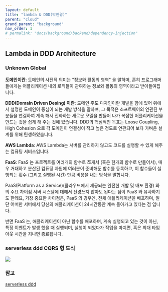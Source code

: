 ```yaml
---
layout: default
title: "lambda & DDD(박진경)"
parent: "cloud"
grand_parent: "background"
nav_order: 1
# permalink: "docs/background/backend/dependency-injection"
---
```


## Lambda in DDD Architecture
### Unknown Global

**도메인이란**:
도메인의 사전적 의미는 "정보와 활동의 영역" 을 말하며, 흔히 프로그래머들에게는 어플리케이션 내의 로직들이 관여하는 정보와 활동의 영역이라고 받아들여집니다.

**DDD(Domain Driven Desing) 이란**:
도메인 주도 디자인이란 개발을 함에 있어 위에서 설명한 도메인이 중심이 되는 개발 방식을 말하며, 그 목적은 소프트웨어의 연관된 부분들을 연결하여 계속 해서 진화하는 새로운 모델을 만들어 나가 복잡한 어플리케이션을 만드는 것을 쉽게 해 주는 것에 있습니다.
DDD의 핵심적인 목표는 Loose Coupling, High Cohesion 으로 각 도메인이 연결성이 적고 높은 정도로 연관되어 보다 가벼운 설계를 위해 탄생하였습니다.

**AWS Lambda**:
AWS Lambda는 서버를 관리하지 않고도 코드를 실행할 수 있게 해주는 컴퓨팅 서비스입니다.

**FaaS**:
FaaS 는 프로젝트를 여러개의 함수로 쪼개서 (혹은 한개의 함수로 만들어서), 매우 거대하고 분산된 컴퓨팅 자원에 여러분이 준비해둔 함수를 등록하고, 이 함수들이 실행되는 횟수 (그리고 실행된 시간) 만큼 비용을 내는 방식을 말합니다.

PaaS(Platform as a Service)(클라우드에서 제공되는 완전한 개발 및 배포 환경) 와의 주요 차이점
서버 시스템에 대해서 신경쓰지 않아도 된다는 점이 PaaS 와 유사하기도 한데요, 가장 중요한 차이점은, PaaS 의 경우엔, 전체 애플리케이션을 배포하며, 일단 어떠한 서버에서 당신의 애플리케이션이 24시간동안 계속 돌아가고 있다는 점 입니다.

반면 FaaS 는, 애플리케이션이 아닌 함수를 배포하며, 계속 실행되고 있는 것이 아닌, 특정 이벤트가 발생 했을 때 실행되며, 실행이 되었다가 작업을 마치면, 혹은 최대 타임아웃 시간을 지나면 종료됩니다.

### serverless ddd CQRS 형 도식
![](https://image.slidesharecdn.com/serverlessddd-170426073620/95/serverless-ddd-37-638.jpg?cb=1493192298)

### 참고
[serverless ddd](https://www.slideshare.net/AsherSterkin/serverless-ddd)